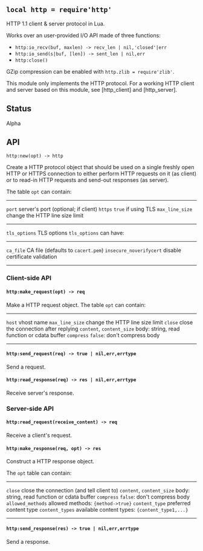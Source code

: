 
## `local http = require'http'`

HTTP 1.1 client & server protocol in Lua.

Works over an user-provided I/O API made of three functions:

 * `http:io_recv(buf, maxlen) -> recv_len | nil,'closed'|err`
 * `http:io_send(s|buf, [len]) -> sent_len | nil,err`
 * `http:close()`

GZip compression can be enabled with `http.zlib = require'zlib'`.

This module only implements the HTTP protocol. For a working HTTP client
and server based on this module, see [http_client] and [http_server].

## Status

<warn>Alpha<warn>

## API

`http:new(opt) -> http`

Create a HTTP protocol object that should be used on a single freshly open
HTTP or HTTPS connection to either perform HTTP requests on it (as client)
or to read-in HTTP requests and send-out responses (as server).

The table `opt` can contain:

--------------------------------- --------------------------------------------
`port`                            server's port (optional; if client)
`https`                           `true` if using TLS
`max_line_size`                   change the HTTP line size limit
--------------------------------- --------------------------------------------

`tls_options`                     TLS options
`tls_options` can have:

--------------------------------- --------------------------------------------
`ca_file`                         CA file (defaults to `cacert.pem`)
`insecure_noverifycert`           disable certificate validation
--------------------------------- --------------------------------------------

### Client-side API

#### `http:make_request(opt) -> req`

Make a HTTP request object. The table `opt` can contain:

--------------------------------- --------------------------------------------
`host`                            vhost name
`max_line_size`                   change the HTTP line size limit
`close`                           close the connection after replying
`content`, `content_size`         body: string, read function or cdata buffer
`compress`                        `false`: don't compress body
--------------------------------- --------------------------------------------

#### `http:send_request(req) -> true | nil,err,errtype`

Send a request.

#### `http:read_response(req) -> res | nil,err,errtype`

Receive server's response.

### Server-side API

#### `http:read_request(receive_content) -> req`

Receive a client's request.

#### `http:make_response(req, opt) -> res`

Construct a HTTP response object.

The `opt` table can contain:

--------------------------------- --------------------------------------------
`close`                           close the connection (and tell client to)
`content`, `content_size`         body: string, read function or cdata buffer
`compress`                        `false`: don't compress body
`allowed_methods`                 allowed methods: `{method->true}`
`content_type`                    preferred content type
`content_types`                   available content types: `{content_type1,...}`
--------------------------------- --------------------------------------------

#### `http:send_response(res) -> true | nil,err,errtype`

Send a response.

